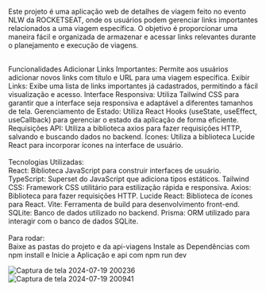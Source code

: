 Este projeto é uma aplicação web de detalhes de viagem feito no evento NLW da ROCKETSEAT, onde os usuários podem gerenciar links importantes relacionados a uma viagem específica. O objetivo é proporcionar uma maneira fácil e organizada de armazenar e acessar links relevantes durante o planejamento e execução de viagens.<br>

<br>Funcionalidades
Adicionar Links Importantes: Permite aos usuários adicionar novos links com título e URL para uma viagem específica.
Exibir Links: Exibe uma lista de links importantes já cadastrados, permitindo a fácil visualização e acesso.
Interface Responsiva: Utiliza Tailwind CSS para garantir que a interface seja responsiva e adaptável a diferentes tamanhos de tela.
Gerenciamento de Estado: Utiliza React Hooks (useState, useEffect, useCallback) para gerenciar o estado da aplicação de forma eficiente.
Requisições API: Utiliza a biblioteca axios para fazer requisições HTTP, salvando e buscando dados no backend.
Ícones: Utiliza a biblioteca Lucide React para incorporar ícones na interface de usuário. <br>
<br>Tecnologias Utilizadas:<br>
React: Biblioteca JavaScript para construir interfaces de usuário.
TypeScript: Superset do JavaScript que adiciona tipos estáticos.
Tailwind CSS: Framework CSS utilitário para estilização rápida e responsiva.
Axios: Biblioteca para fazer requisições HTTP.
Lucide React: Biblioteca de ícones para React.
Vite: Ferramenta de build para desenvolvimento front-end.
SQLite: Banco de dados utilizado no backend.
Prisma: ORM utilizado para interagir com o banco de dados SQLite.<br>
<br>Para rodar:<br>
Baixe as pastas do projeto e da  api-viagens
Instale as Dependências com npm install e
Inicie a Aplicação e api com npm run dev

![Captura de tela 2024-07-19 200236](https://github.com/user-attachments/assets/4ef66440-d176-4a7d-9dab-6586a0f15551)
![Captura de tela 2024-07-19 200941](https://github.com/user-attachments/assets/0e15504b-6f1b-4b57-86d3-746d2fa22d76)
